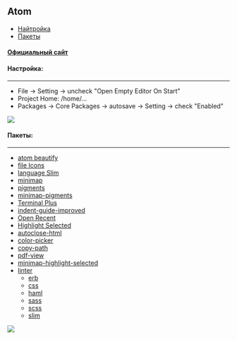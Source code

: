 ## Atom


* [Найтройка](#настройка)
* [Пакеты](#пакеты)

#### [Официальный сайт](https://atom.io/)

#### Настройка:

---

* File -> Setting -> uncheck "Open Empty Editor On Start"
* Project Home: /home/...
* Packages -> Core Packages -> autosave -> Setting -> check "Enabled"


[![](/image/up.xcf)](#atom)

#### Пакеты:

---

* [atom beautify](https://atom.io/packages/atom-beautify)
* [file Icons](https://atom.io/packages/file-icons)
* [language Slim](https://atom.io/packages/language-slim)
* [minimap](https://atom.io/packages/minimap)
* [pigments](https://atom.io/packages/pigments)
* [minimap-pigments](https://atom.io/packages/minimap-pigments)
* [Terminal Plus](https://atom.io/packages/terminal-plus)
* [indent-guide-improved](https://atom.io/packages/indent-guide-improved)
* [Open Recent](https://atom.io/packages/open-recent)
* [Highlight Selected](https://atom.io/packages/highlight-selected)
* [autoclose-html](https://atom.io/packages/autoclose-html)
* [color-picker](https://atom.io/packages/color-picker)
* [copy-path](https://atom.io/packages/copy-path)
* [pdf-view](https://atom.io/packages/pdf-view)
* [minimap-highlight-selected](https://atom.io/packages/minimap-highlight-selected)
* [linter](https://atom.io/packages/linter)
  * [erb](https://atom.io/packages/linter-erb)
  * [css](https://atom.io/packages/linter-csslint)
  * [haml](https://atom.io/packages/linter-haml)
  * [sass](https://atom.io/packages/linter-sass-lint)
  * [scss](https://atom.io/packages/linter-scss-lint)
  * [slim](https://atom.io/packages/linter-slim)

[![](/image/up.xcf)](#atom)
